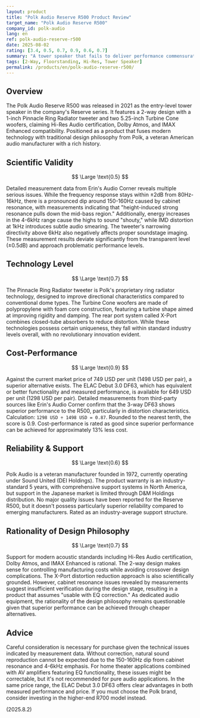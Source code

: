 ```yaml
---
layout: product
title: "Polk Audio Reserve R500 Product Review"
target_name: "Polk Audio Reserve R500"
company_id: polk-audio
lang: en
ref: polk-audio-reserve-r500
date: 2025-08-02
rating: [3.4, 0.5, 0.7, 0.9, 0.6, 0.7]
summary: "A tower speaker that fails to deliver performance commensurate with its price due to cabinet resonance and frequency response issues revealed by measurement data."
tags: [2-Way, Floorstanding, Hi-Res, Tower Speaker]
permalink: /products/en/polk-audio-reserve-r500/
---
```

## Overview

The Polk Audio Reserve R500 was released in 2021 as the entry-level tower speaker in the company's Reserve series. It features a 2-way design with a 1-inch Pinnacle Ring Radiator tweeter and two 5.25-inch Turbine Cone woofers, claiming Hi-Res Audio certification, Dolby Atmos, and IMAX Enhanced compatibility. Positioned as a product that fuses modern technology with traditional design philosophy from Polk, a veteran American audio manufacturer with a rich history.

## Scientific Validity

$$ \Large \text{0.5} $$

Detailed measurement data from Erin's Audio Corner reveals multiple serious issues. While the frequency response stays within ±2dB from 80Hz-16kHz, there is a pronounced dip around 150-160Hz caused by cabinet resonance, with measurements indicating that "height-induced strong resonance pulls down the mid-bass region." Additionally, energy increases in the 4-6kHz range cause the highs to sound "shouty," while IMD distortion at 1kHz introduces subtle audio smearing. The tweeter's narrowing directivity above 6kHz also negatively affects proper soundstage imaging. These measurement results deviate significantly from the transparent level (±0.5dB) and approach problematic performance levels.

## Technology Level

$$ \Large \text{0.7} $$

The Pinnacle Ring Radiator tweeter is Polk's proprietary ring radiator technology, designed to improve directional characteristics compared to conventional dome types. The Turbine Cone woofers are made of polypropylene with foam core construction, featuring a turbine shape aimed at improving rigidity and damping. The rear port system called X-Port combines closed-tube absorbers to reduce distortion. While these technologies possess certain uniqueness, they fall within standard industry levels overall, with no revolutionary innovation evident.

## Cost-Performance

$$ \Large \text{0.9} $$

Against the current market price of 749 USD per unit (1498 USD per pair), a superior alternative exists. The ELAC Debut 3.0 DF63, which has equivalent or better functionality and measured performance, is available for 649 USD per unit (1298 USD per pair). Detailed measurements from third-party sources like Erin's Audio Corner confirm that the 3-way DF63 shows superior performance to the R500, particularly in distortion characteristics. Calculation: `1298 USD ÷ 1498 USD = 0.87`. Rounded to the nearest tenth, the score is 0.9. Cost-performance is rated as good since superior performance can be achieved for approximately 13% less cost.

## Reliability & Support

$$ \Large \text{0.6} $$

Polk Audio is a veteran manufacturer founded in 1972, currently operating under Sound United (DEI Holdings). The product warranty is an industry-standard 5 years, with comprehensive support systems in North America, but support in the Japanese market is limited through D&M Holdings distribution. No major quality issues have been reported for the Reserve R500, but it doesn't possess particularly superior reliability compared to emerging manufacturers. Rated as an industry-average support structure.

## Rationality of Design Philosophy

$$ \Large \text{0.7} $$

Support for modern acoustic standards including Hi-Res Audio certification, Dolby Atmos, and IMAX Enhanced is rational. The 2-way design makes sense for controlling manufacturing costs while avoiding crossover design complications. The X-Port distortion reduction approach is also scientifically grounded. However, cabinet resonance issues revealed by measurements suggest insufficient verification during the design stage, resulting in a product that assumes "usable with EQ correction." As dedicated audio equipment, the rationality of the design philosophy remains questionable given that superior performance can be achieved through cheaper alternatives.

## Advice

Careful consideration is necessary for purchase given the technical issues indicated by measurement data. Without correction, natural sound reproduction cannot be expected due to the 150-160Hz dip from cabinet resonance and 4-6kHz emphasis. For home theater applications combined with AV amplifiers featuring EQ functionality, these issues might be correctable, but it's not recommended for pure audio applications. In the same price range, the ELAC Debut 3.0 DF63 offers clear advantages in both measured performance and price. If you must choose the Polk brand, consider investing in the higher-end R700 model instead.

(2025.8.2)
